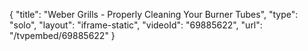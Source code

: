 {
    "title": "Weber Grills - Properly Cleaning Your Burner Tubes",
    "type": "solo",
    "layout": "iframe-static",
    "videoId": "69885622",
    "url": "\/tvpembed\/69885622"
}